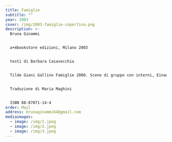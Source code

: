 ```yaml
---
title: Famiglie
subtitle: ""
year: 2003
cover: /img/2003-famiglie-copertina.png
description: >-
  Bruna Ginammi


  a+mbookstore edizioni, Milano 2003


  testi di Barbara Casavecchia


  Tilde Giani Gallino Famiglie 2000. Scene di gruppo con interni, Einaudi, Torino 2000


  Traduzione di Maria Maghini


  ISBN 88-87071-14-4
order: Mail
address: brunaginammi64@gmail.com
mediaimages:
  - image: /img/1.jpeg
  - image: /img/2.jpeg
  - image: /img/3.jpeg
---
```


